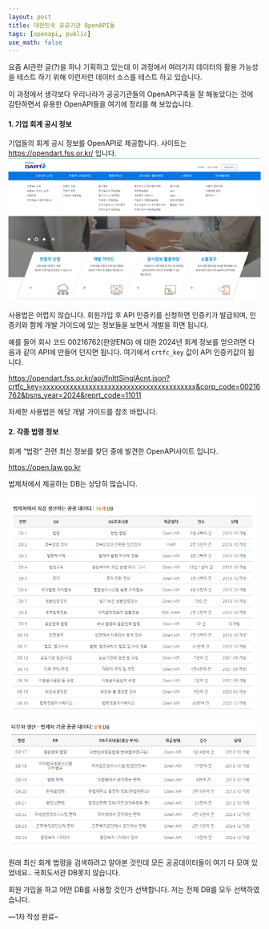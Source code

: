 ```yaml
---
layout: post
title: 대한민국 공공기관 OpenAPI들
tags: [openapi, public]
use_math: false
---
```






요즘 AI관련 글(?)을 하나 기획하고 있는데 이 과정에서 여러가지 데이터의 활용 가능성을 테스트 하기 위해 이런저런 데이터 소스를 테스트 하고 있습니다.

이 과정에서 생각보다 우리나라가 공공기관들의 OpenAPI구축을 잘 해놓았다는 것에 감탄하면서 유용한 OpenAPI들을 여기에 정리를 해 보았습니다. 



#### 1. 기업 회계 공시 정보

기업들의 회계 공시 정보를 OpenAPI로 제공합니다. 사이트는 https://opendart.fss.or.kr/ 입니다. 
![image-20250904101853702](https://raw.githubusercontent.com/cheuora/cheuora.github.io/master/_posts/2025/assets/image-20250904101853702.png)



사용법은 어렵지 않습니다. 회원가입 후 API 인증키를 신청하면 인증키가 발급되며, 인증키와 함께 개발 가이드에 있는 정보들을 보면서 개발을 하면 됩니다. 

예를 들어 회사 코드 00216762(한양ENG) 에 대한 2024년 회계 정보를 얻으려면 다음과 같이 API에 만들어 던지면 됩니다. 여기에서 `crtfc_key` 값이 API 인증키값이 됩니다. 

https://opendart.fss.or.kr/api/fnlttSinglAcnt.json?crtfc_key=xxxxxxxxxxxxxxxxxxxxxxxxxxxxxxxxxxxxxxxx&corp_code=00216762&bsns_year=2024&reprt_code=11011

자세한 사용법은 해당 개발 가이드를 참조 바랍니다. 



#### 2. 각종 법령 정보

회계 “법령” 관련 최신 정보를 찾던 중에 발견한 OpenAPI사이트 입니다. 

https://open.law.go.kr 

법제처에서 제공하는 DB는 상당히 많습니다.

![image-20250904114214623](https://raw.githubusercontent.com/cheuora/cheuora.github.io/master/_posts/2025/assets/image-20250904114214623.png)

![image-20250904114233284](https://raw.githubusercontent.com/cheuora/cheuora.github.io/master/_posts/2025/assets/image-20250904114233284.png)

원래 최신 회계 법령을 검색하려고 알아본 것인데 모든 공공데이터들이 여기 다 모여 있었네요.. 국회도서관 DB못지 않습니다. 

회원 가입을 하고 어떤 DB를 사용할 것인가 선택합니다. 저는 전체 DB를 모두 선택하였습니다. 





—1차 작성 완료–
